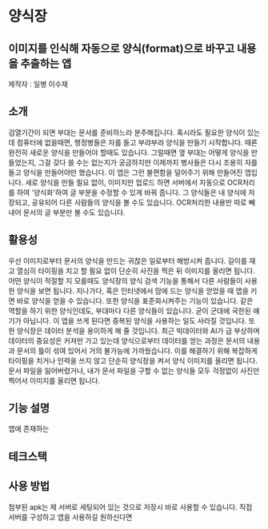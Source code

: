 # 양식장

## 이미지를 인식해 자동으로 양식(format)으로 바꾸고 내용을 추출하는 앱

제작자 : 일병 이수재

## 소개
 검열기간이 되면 부대는 문서를 준비하느라 분주해집니다. 혹시라도 필요한 양식이 있는데 컴퓨터에 없을때면, 행정병들은 자를 들고 부랴부랴 양식을 만들기 시작합니다. 때론 완전히 새로운 양식을 만들어야 할때도 있습니다. 그럴때면 옆 부대는 어떻게 양식을 만들었는지, 그걸 갖다 쓸 수는 없는지가 궁금하지만 이제까지 병사들은  다시 조용히 자를 들고 양식을 만들어야만 했습니다. 이 앱은 그런 불편함을 덜어주기 위해 만들어진 앱입니다. 새로 양식을 만들 필요 없이, 이미지만 업로드 하면 서버에서 자동으로 OCR처리를 하여 '양식화'하여 글 부분을 수정할 수 있게 바꿔 줍니다. 그 양식들은 내 양식에 저장되고, 공유되어 다른 사람들의 양식을 볼 수도 있습니다. OCR처리한 내용만 따로 빼내어 문서의 글 부분만 볼 수도 있습니다. 


## 활용성
  우선 이미지로부터 문서의 양식을 만드는 귀찮은 일로부터 해방시켜 줍니다. 길이를 재고 열심히 타이핑을 치고 할 필요 없이 단순히 사진을 찍은 뒤 이미지를 올리면 됩니다. 어떤 양식이 적절할 지 모를때도 양식장의 양식 검색 기능을 통해서 다른 사람들이 사용한 양식을 보면 됩니다. 지나가다, 혹은 인터넷에서 맘에 드는 양식을 얻었을 때 앱을 키면 바로 양식을 얻을 수 있습니다.
  또한 양식을 표준화시켜주는 기능이 있습니다. 같은 역할을 하기 위한 양식인데도, 부대마다 다른 양식들이 있습니다. 굳이 군대에 국한된 얘기가 아닙니다. 이 앱을 쓰게 된다면 중복된 양식을 사용하는 일도 사라질 것입니다.
  또한 양식장은 데이터 분석을 용이하게 해 줄 것입니다. 최근 빅데이터와 AI가 급 부상하며 데이터의 중요성은 커져만 가고 있는데 양식으로부터 데이터를 얻는 과정은 문서의 내용과 문서의 틀이 섞여 있어서 거의 불가능에 가까웠습니다. 이를 해결하기 위해 복잡하게 타이핑을 치거나 인력을 쓰지 않고 단순히 양식장을 켜서 양식 이미지를 올리면 됩니다. 문서 파일을 잃어버렸거나, 내가 문서 파일을 구할 수 없는 양식들 모두 걱정없이 사진만 찍어서 이미지를 올리면 됩니다.
  

## 기능 설명
앱에 존재하는 


## 테크스택


## 사용 방법
  첨부된 apk는 제 서버로 세팅되어 있는 것으로 저장시 바로 사용할 수 있습니다. 직접 서버를 구성하고 앱을 사용하길 원하신다면




